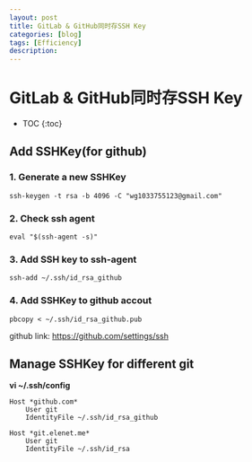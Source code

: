 ```yaml
---
layout: post
title: GitLab & GitHub同时存SSH Key
categories: [blog]
tags: [Efficiency]
description: 
---
```


# GitLab & GitHub同时存SSH Key

* TOC
{:toc}

## Add SSHKey(for github)

### 1. Generate a new SSHKey

```ssh-keygen -t rsa -b 4096 -C "wg1033755123@gmail.com"```

### 2. Check ssh agent

```eval "$(ssh-agent -s)"```

### 3. Add SSH key to ssh-agent 

```ssh-add ~/.ssh/id_rsa_github```

### 4. Add SSHKey to github accout

```pbcopy < ~/.ssh/id_rsa_github.pub```

github link: https://github.com/settings/ssh

## Manage SSHKey for different git

**vi  ~/.ssh/config**



    Host *github.com*
    	User git
    	IdentityFile ~/.ssh/id_rsa_github
    	
    Host *git.elenet.me*
    	User git
    	IdentityFile ~/.ssh/id_rsa
